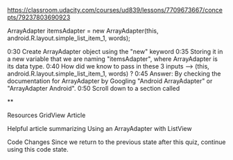 
https://classroom.udacity.com/courses/ud839/lessons/7709673667/concepts/79237803690923

ArrayAdapter<String> itemsAdapter = new ArrayAdapter<String>(this, android.R.layout.simple_list_item_1, words);

0:30 Create ArrayAdapter object using the "new" keyword
0:35 Storing it in a new variable that we are naming "itemsAdapter", where ArrayAdapter is its data type.
0:40 How did we know to pass in these 3 inputs --> (this, android.R.layout.simple_list_item_1, words)  ?
0:45 Answer: By checking the documentation for ArrayAdapter by Googling "Android ArrayAdapter" or "ArrayAdapter Android".
0:50 Scroll down to a section called 








**

Resources
GridView Article

Helpful article summarizing Using an ArrayAdapter with ListView

Code Changes
Since we return to the previous state after this quiz, continue using this code state.

